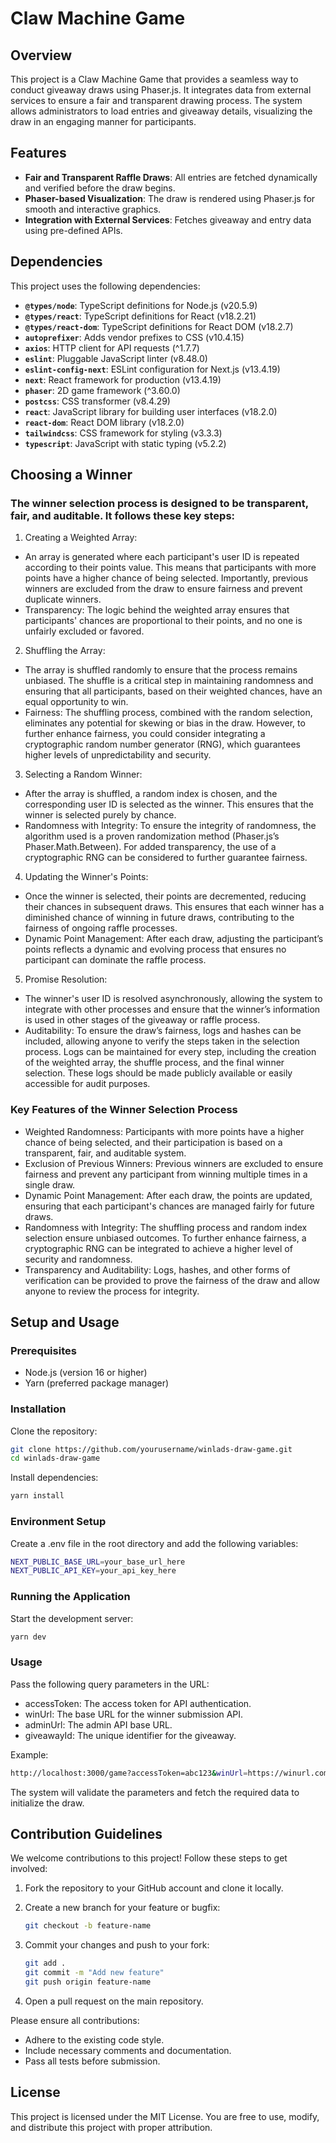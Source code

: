 # Claw Machine Game

## Overview

This project is a Claw Machine Game that provides a seamless way to conduct giveaway draws using Phaser.js. It integrates data from external services to ensure a fair and transparent drawing process. The system allows administrators to load entries and giveaway details, visualizing the draw in an engaging manner for participants.

## Features

- **Fair and Transparent Raffle Draws**: All entries are fetched dynamically and verified before the draw begins.
- **Phaser-based Visualization**: The draw is rendered using Phaser.js for smooth and interactive graphics.
- **Integration with External Services**: Fetches giveaway and entry data using pre-defined APIs.

## Dependencies

This project uses the following dependencies:

- **`@types/node`**: TypeScript definitions for Node.js (v20.5.9)  
- **`@types/react`**: TypeScript definitions for React (v18.2.21)  
- **`@types/react-dom`**: TypeScript definitions for React DOM (v18.2.7)  
- **`autoprefixer`**: Adds vendor prefixes to CSS (v10.4.15)  
- **`axios`**: HTTP client for API requests (^1.7.7)  
- **`eslint`**: Pluggable JavaScript linter (v8.48.0)  
- **`eslint-config-next`**: ESLint configuration for Next.js (v13.4.19)  
- **`next`**: React framework for production (v13.4.19)  
- **`phaser`**: 2D game framework (^3.60.0)  
- **`postcss`**: CSS transformer (v8.4.29)  
- **`react`**: JavaScript library for building user interfaces (v18.2.0)  
- **`react-dom`**: React DOM library (v18.2.0)  
- **`tailwindcss`**: CSS framework for styling (v3.3.3)  
- **`typescript`**: JavaScript with static typing (v5.2.2)  

## Choosing a Winner

### The winner selection process is designed to be transparent, fair, and auditable. It follows these key steps:

1. Creating a Weighted Array:
- An array is generated where each participant's user ID is repeated according to their points value. This means that participants with more points have a higher chance of being selected. Importantly, previous winners are excluded from the draw to ensure fairness and prevent duplicate winners.
- Transparency: The logic behind the weighted array ensures that participants' chances are proportional to their points, and no one is unfairly excluded or favored.

2. Shuffling the Array:

- The array is shuffled randomly to ensure that the process remains unbiased. The shuffle is a critical step in maintaining randomness and ensuring that all participants, based on their weighted chances, have an equal opportunity to win.
- Fairness: The shuffling process, combined with the random selection, eliminates any potential for skewing or bias in the draw. However, to further enhance fairness, you could consider integrating a cryptographic random number generator (RNG), which guarantees higher levels of unpredictability and security.

3. Selecting a Random Winner:

- After the array is shuffled, a random index is chosen, and the corresponding user ID is selected as the winner. This ensures that the winner is selected purely by chance.
- Randomness with Integrity: To ensure the integrity of randomness, the algorithm used is a proven randomization method (Phaser.js’s Phaser.Math.Between). For added transparency, the use of a cryptographic RNG can be considered to further guarantee fairness.

4. Updating the Winner's Points:

- Once the winner is selected, their points are decremented, reducing their chances in subsequent draws. This ensures that each winner has a diminished chance of winning in future draws, contributing to the fairness of ongoing raffle processes.
- Dynamic Point Management: After each draw, adjusting the participant’s points reflects a dynamic and evolving process that ensures no participant can dominate the raffle process.

5. Promise Resolution:

- The winner's user ID is resolved asynchronously, allowing the system to integrate with other processes and ensure that the winner’s information is used in other stages of the giveaway or raffle process.
- Auditability: To ensure the draw’s fairness, logs and hashes can be included, allowing anyone to verify the steps taken in the selection process. Logs can be maintained for every step, including the creation of the weighted array, the shuffle process, and the final winner selection. These logs should be made publicly available or easily accessible for audit purposes.


### Key Features of the Winner Selection Process

- Weighted Randomness: Participants with more points have a higher chance of being selected, and their participation is based on a transparent, fair, and auditable system.
- Exclusion of Previous Winners: Previous winners are excluded to ensure fairness and prevent any participant from winning multiple times in a single draw.
- Dynamic Point Management: After each draw, the points are updated, ensuring that each participant's chances are managed fairly for future draws.
- Randomness with Integrity: The shuffling process and random index selection ensure unbiased outcomes. To further enhance fairness, a cryptographic RNG can be integrated to achieve a higher level of security and randomness.
- Transparency and Auditability: Logs, hashes, and other forms of verification can be provided to prove the fairness of the draw and allow anyone to review the process for integrity.



## Setup and Usage

### Prerequisites

- Node.js (version 16 or higher)
- Yarn (preferred package manager)

### Installation

Clone the repository:
```bash
git clone https://github.com/yourusername/winlads-draw-game.git
cd winlads-draw-game
```
Install dependencies:
```bash
yarn install
```

### Environment Setup

Create a .env file in the root directory and add the following variables:

```bash
NEXT_PUBLIC_BASE_URL=your_base_url_here
NEXT_PUBLIC_API_KEY=your_api_key_here
```

### Running the Application

Start the development server:
```bash
yarn dev
```
### Usage

Pass the following query parameters in the URL:

- accessToken: The access token for API authentication.
- winUrl: The base URL for the winner submission API.
- adminUrl: The admin API base URL.
- giveawayId: The unique identifier for the giveaway.

Example:
```bash
http://localhost:3000/game?accessToken=abc123&winUrl=https://winurl.com&adminUrl=https://adminurl.com&giveawayId=12345
```
The system will validate the parameters and fetch the required data to initialize the draw.

## Contribution Guidelines

We welcome contributions to this project! Follow these steps to get involved:

1. Fork the repository to your GitHub account and clone it locally.
2. Create a new branch for your feature or bugfix:

   ```bash
   git checkout -b feature-name
   ```
3. Commit your changes and push to your fork:
   
   ```bash
   git add .
   git commit -m "Add new feature"
   git push origin feature-name
   ```
   
4. Open a pull request on the main repository.

Please ensure all contributions:

- Adhere to the existing code style.
- Include necessary comments and documentation.
- Pass all tests before submission.

## License

This project is licensed under the MIT License. You are free to use, modify, and distribute this project with proper attribution.

